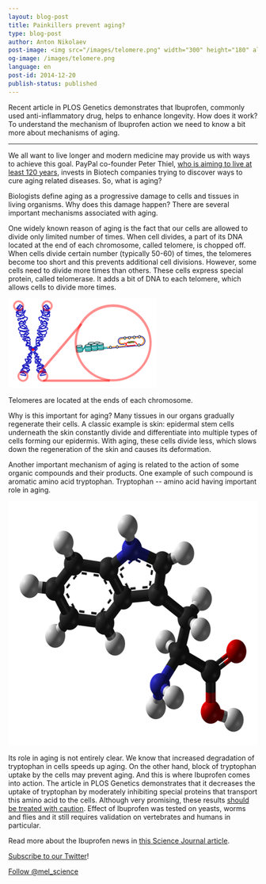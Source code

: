 ```yaml
---
layout: blog-post
title: Painkillers prevent aging?
type: blog-post
author: Anton Nikolaev
post-image: <img src="/images/telomere.png" width="300" height="180" alt="Telomere">
og-image: /images/telomere.png
language: en
post-id: 2014-12-20
publish-status: published
---
```


Recent article in PLOS Genetics demonstrates that Ibuprofen, commonly used anti-inflammatory drug, helps to enhance longevity. How does it work? To understand the mechanism of Ibuprofen action we need to know a bit more about mechanisms of aging.
<!-- more -->

---
We all want to live longer and modern medicine may provide us with ways to achieve this goal. PayPal co-founder Peter Thiel, <a href="http://www.bloomberg.com/video/peter-thiel-i-m-on-the-human-growth-hormone-pill-JMrIsAq6RC~j2soBovyj4w.html">who is aiming to live at least 120 years</a>, invests in Biotech companies trying to discover ways to cure aging related diseases. So, what is aging? 

Biologists define aging as a progressive damage to cells and tissues in living organisms. Why does this damage happen? There are several important mechanisms associated with aging. 

One widely known reason of aging is the fact that our cells are allowed to divide only limited number of times. When cell divides, a part of its DNA located at the end of each chromosome, called telomere, is chopped off. When cells divide certain number (typically 50-60) of times, the telomeres become too short and this prevents additional cell divisions. However, some cells need to divide more times than others. These cells express special protein, called telomerase. It adds a bit of DNA to each telomere, which allows cells to divide more times.  

<img src="/images/telomere.png" width="300" height="180" alt="Telomere">

Telomeres are located at the ends of each chromosome.

Why is this important for aging? Many tissues in our organs gradually regenerate their cells. A classic example is skin: epidermal stem cells underneath the skin constantly divide and differentiate into multiple types of cells forming our epidermis. With aging, these cells divide less, which slows down the regeneration of the skin and causes its deformation. 

Another important mechanism of aging is related to the action of some organic compounds and their products. One example of such compound is aromatic amino acid tryptophan. Tryptophan -- amino acid having important role in aging.

<img src="/images/tryptophan.png" width="600" height="493" alt="Telomere">

Its role in aging is not entirely clear. We know that increased degradation of tryptophan in cells speeds up aging. On the other hand, block of tryptophan uptake by the cells may prevent aging. And this is where Ibuprofen comes into action. The article in PLOS Genetics demonstrates that it decreases the uptake of tryptophan by moderately inhibiting special proteins that transport this amino acid to the cells. 
Although very promising, these results <a href="http://www.nhs.uk/news/2014/12December/Pages/ibuprofen-painkiller-hangover-cure-longevity.aspx">should be treated with caution</a>. Effect of Ibuprofen was tested on yeasts, worms and flies and it still requires validation on vertebrates and humans in particular. 

Read more about the Ibuprofen news in <a href="http://news.sciencemag.org/biology/2014/12/ibuprofen-boosts-some-organisms-life-spans">this Science Journal article</a>.
<br/>

<a href="https://twitter.com/mel_science">Subscribe to our Twitter</a>!

<!-- Begin Twitter follow -->
<a href="https://twitter.com/mel_science" class="twitter-follow-button" data-show-count="false" data-size="large">Follow @mel_science</a>
<script>!function(d,s,id){var js,fjs=d.getElementsByTagName(s)[0],p=/^http:/.test(d.location)?'http':'https';if(!d.getElementById(id)){js=d.createElement(s);js.id=id;js.src=p+'://platform.twitter.com/widgets.js';fjs.parentNode.insertBefore(js,fjs);}}(document, 'script', 'twitter-wjs');</script>
<!-- End Twitter follow -->
